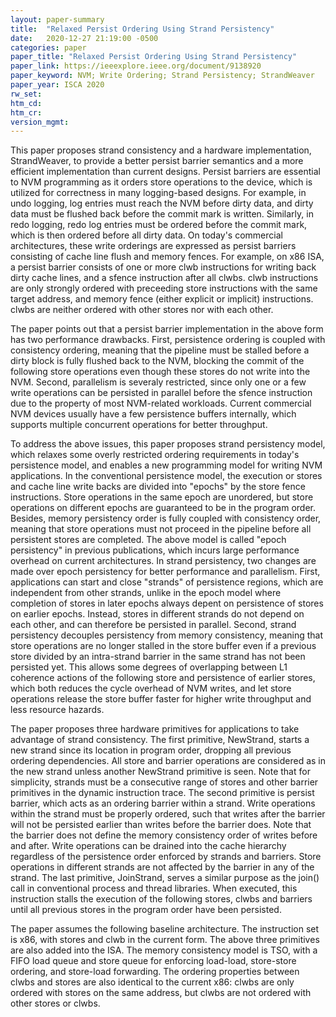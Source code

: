 ```yaml
---
layout: paper-summary
title:  "Relaxed Persist Ordering Using Strand Persistency"
date:   2020-12-27 21:19:00 -0500
categories: paper
paper_title: "Relaxed Persist Ordering Using Strand Persistency"
paper_link: https://ieeexplore.ieee.org/document/9138920
paper_keyword: NVM; Write Ordering; Strand Persistency; StrandWeaver
paper_year: ISCA 2020
rw_set:
htm_cd:
htm_cr:
version_mgmt:
---
```


This paper proposes strand consistency and a hardware implementation, StrandWeaver, to provide a better persist 
barrier semantics and a more efficient implementation than current designs. Persist barriers are essential to NVM
programming as it orders store operations to the device, which is utilized for correctness in many logging-based 
designs. For example, in undo logging, log entries must reach the NVM before dirty data, and dirty data must be flushed
back before the commit mark is written. Similarly, in redo logging, redo log entries must be ordered before the commit
mark, which is then ordered before all dirty data.
On today's commercial architectures, these write orderings are expressed as persist barriers consisting of cache line
flush and memory fences. For example, on x86 ISA, a persist barrier consists of one or more clwb instructions for 
writing back dirty cache lines, and a sfence instruction after all clwbs.
clwb instructions are only strongly ordered with preceeding store instructions with the same target address, and memory
fence (either explicit or implicit) instructions. clwbs are neither ordered with other stores nor with each other.

The paper points out that a persist barrier implementation in the above form has two performance drawbacks. First,
persistence ordering is coupled with consistency ordering, meaning that the pipeline must be stalled before a dirty
block is fully flushed back to the NVM, blocking the commit of the following store operations even though these stores 
do not write into the NVM. Second, parallelism is severaly restricted, since only one or a few write operations can
be persisted in parallel before the sfence instruction due to the property of most NVM-related workloads. 
Current commercial NVM devices usually have a few persistence buffers internally, which supports multiple concurrent
operations for better throughput.

To address the above issues, this paper proposes strand persistency model, which relaxes some overly restricted ordering
requirements in today's persistence model, and enables a new programming model for writing NVM applications.
In the conventional persistence model, the execution or stores and cache line write backs are divided into "epochs"
by the store fence instructions. Store operations in the same epoch are unordered, but store operations on different 
epochs are guaranteed to be in the program order. Besides, memory persistency order is fully coupled with consistency
order, meaning that store operations must not proceed in the pipeline before all persistent stores are completed. 
The above model is called "epoch persistency" in previous publications, which incurs large performance overhead on 
current architectures.
In strand persistency, two changes are made over epoch persistency for better performance and parallelism.
First, applications can start and close "strands" of persistence regions, which are independent from other strands, 
unlike in the epoch model where completion of stores in later epochs always depent on persistence of stores on earlier 
epochs. Instead, stores in different strands do not depend on each other, and can therefore be persisted in parallel.
Second, strand persistency decouples persistency from memory consistency, meaning that store operations are no longer
stalled in the store buffer even if a previous store divided by an intra-strand barrier in the same strand has not been 
persisted yet. This allows some degrees of overlapping between L1 coherence actions of the following store and 
persistence of earlier stores, which both reduces the cycle overhead of NVM writes, and let store operations release
the store buffer faster for higher write throughput and less resource hazards.

The paper proposes three hardware primitives for applications to take advantage of strand consistency. The first 
primitive, NewStrand, starts a new strand since its location in program order, dropping all previous ordering 
dependencies. All store and barrier operations are considered as in the new strand unless another NewStrand primitive
is seen. Note that for simplicity, strands must be a consecutive range of stores and other barrier primitives in the 
dynamic instruction trace. 
The second primitive is persist barrier, which acts as an ordering barrier within a strand. Write operations within the 
strand must be properly ordered, such that writes after the barrier will not be persisted earlier than writes before
the barrier does. Note that the barrier does not define the memory consistency order of writes before and after. Write
operations can be drained into the cache hierarchy regardless of the persistence order enforced by strands and barriers.
Store operations in different strands are not affected by the barrier in any of the strand.
The last primitive, JoinStrand, serves a similar purpose as the join() call in conventional process and thread 
libraries. When executed, this instruction stalls the execution of the following stores, clwbs and barriers
until all previous stores in the program order have been persisted. 

The paper assumes the following baseline architecture. The instruction set is x86, with stores and clwb in the current
form. The above three primitives are also added into the ISA. The memory consistency model is TSO, with a FIFO load 
queue and store queue for enforcing load-load, store-store ordering, and store-load forwarding. The ordering properties
between clwbs and stores are also identical to the current x86: clwbs are only ordered with stores on the same address,
but clwbs are not ordered with other stores or clwbs.
